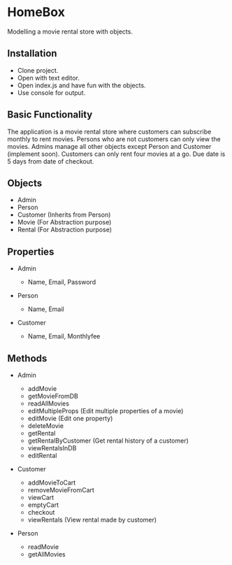 # HomeBox

Modelling a movie rental store with objects.

## Installation

- Clone project.
- Open with text editor.
- Open index.js and have fun with the objects.
- Use console for output.

## Basic Functionality

The application is a movie rental store where customers can subscribe monthly to rent movies. Persons who are not customers can only view the movies. Admins manage all other objects except Person and Customer (implement soon). Customers can only rent four movies at a go. Due date is 5 days from date of checkout.

## Objects

- Admin
- Person
- Customer (Inherits from Person)
- Movie (For Abstraction purpose)
- Rental (For Abstraction purpose)

## Properties

- Admin

  - Name, Email, Password

- Person

  - Name, Email

- Customer
  - Name, Email, Monthlyfee

## Methods

- Admin

  - addMovie
  - getMovieFromDB
  - readAllMovies
  - editMultipleProps (Edit multiple properties of a movie)
  - editMovie (Edit one property)
  - deleteMovie
  - getRental
  - getRentalByCustomer (Get rental history of a customer)
  - viewRentalsInDB
  - editRental

- Customer

  - addMovieToCart
  - removeMovieFromCart
  - viewCart
  - emptyCart
  - checkout
  - viewRentals (View rental made by customer)

- Person
  - readMovie
  - getAllMovies
